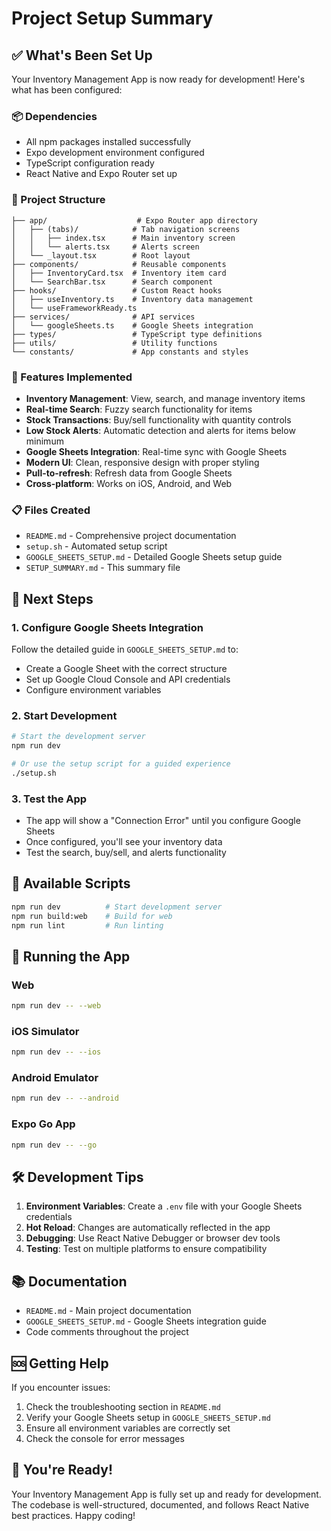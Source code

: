 # Project Setup Summary

## ✅ What's Been Set Up

Your Inventory Management App is now ready for development! Here's what has been configured:

### 📦 Dependencies
- All npm packages installed successfully
- Expo development environment configured
- TypeScript configuration ready
- React Native and Expo Router set up

### 📁 Project Structure
```
├── app/                    # Expo Router app directory
│   ├── (tabs)/            # Tab navigation screens
│   │   ├── index.tsx      # Main inventory screen
│   │   └── alerts.tsx     # Alerts screen
│   └── _layout.tsx        # Root layout
├── components/            # Reusable components
│   ├── InventoryCard.tsx  # Inventory item card
│   └── SearchBar.tsx      # Search component
├── hooks/                 # Custom React hooks
│   ├── useInventory.ts    # Inventory data management
│   └── useFrameworkReady.ts
├── services/              # API services
│   └── googleSheets.ts    # Google Sheets integration
├── types/                 # TypeScript type definitions
├── utils/                 # Utility functions
└── constants/             # App constants and styles
```

### 🎨 Features Implemented
- **Inventory Management**: View, search, and manage inventory items
- **Real-time Search**: Fuzzy search functionality for items
- **Stock Transactions**: Buy/sell functionality with quantity controls
- **Low Stock Alerts**: Automatic detection and alerts for items below minimum
- **Google Sheets Integration**: Real-time sync with Google Sheets
- **Modern UI**: Clean, responsive design with proper styling
- **Pull-to-refresh**: Refresh data from Google Sheets
- **Cross-platform**: Works on iOS, Android, and Web

### 📋 Files Created
- `README.md` - Comprehensive project documentation
- `setup.sh` - Automated setup script
- `GOOGLE_SHEETS_SETUP.md` - Detailed Google Sheets setup guide
- `SETUP_SUMMARY.md` - This summary file

## 🚀 Next Steps

### 1. Configure Google Sheets Integration
Follow the detailed guide in `GOOGLE_SHEETS_SETUP.md` to:
- Create a Google Sheet with the correct structure
- Set up Google Cloud Console and API credentials
- Configure environment variables

### 2. Start Development
```bash
# Start the development server
npm run dev

# Or use the setup script for a guided experience
./setup.sh
```

### 3. Test the App
- The app will show a "Connection Error" until you configure Google Sheets
- Once configured, you'll see your inventory data
- Test the search, buy/sell, and alerts functionality

## 🔧 Available Scripts

```bash
npm run dev          # Start development server
npm run build:web    # Build for web
npm run lint         # Run linting
```

## 📱 Running the App

### Web
```bash
npm run dev -- --web
```

### iOS Simulator
```bash
npm run dev -- --ios
```

### Android Emulator
```bash
npm run dev -- --android
```

### Expo Go App
```bash
npm run dev -- --go
```

## 🛠️ Development Tips

1. **Environment Variables**: Create a `.env` file with your Google Sheets credentials
2. **Hot Reload**: Changes are automatically reflected in the app
3. **Debugging**: Use React Native Debugger or browser dev tools
4. **Testing**: Test on multiple platforms to ensure compatibility

## 📚 Documentation

- `README.md` - Main project documentation
- `GOOGLE_SHEETS_SETUP.md` - Google Sheets integration guide
- Code comments throughout the project

## 🆘 Getting Help

If you encounter issues:
1. Check the troubleshooting section in `README.md`
2. Verify your Google Sheets setup in `GOOGLE_SHEETS_SETUP.md`
3. Ensure all environment variables are correctly set
4. Check the console for error messages

## 🎉 You're Ready!

Your Inventory Management App is fully set up and ready for development. The codebase is well-structured, documented, and follows React Native best practices. Happy coding! 